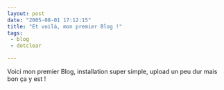 ```yaml
---
layout: post
date: "2005-08-01 17:12:15"
title: "Et voilà, mon premier Blog !"
tags:
 - blog
 - dotclear

---
```


Voici mon premier Blog, installation super simple, upload un peu dur mais bon ça y est !
